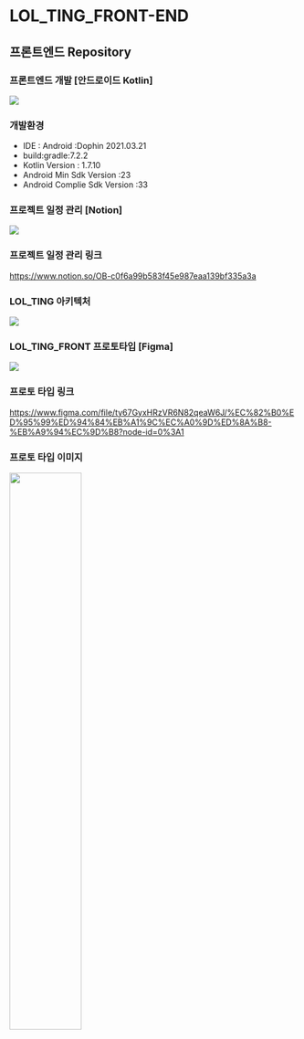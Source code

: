 # LOL_TING_FRONT-END
## 프론트엔드 Repository  
  
  
### 프론트엔드 개발 [안드로이드 Kotlin]
<img src = "https://user-images.githubusercontent.com/63548551/194883519-2ae466f3-f821-4fb6-b8da-e4ad9cd210dc.png" >

### 개발환경 
- IDE : Android :Dophin 2021.03.21
- build:gradle:7.2.2
- Kotlin Version : 1.7.10
- Android   Min Sdk Version :23
- Android Complie Sdk Version :33


### 프로젝트 일정 관리 [Notion]
<img src = "https://user-images.githubusercontent.com/63548551/194883235-12a4cbbc-b648-4dff-805e-b811da58bc82.jpg" >

### 프로젝트 일정 관리 링크
https://www.notion.so/OB-c0f6a99b583f45e987eaa139bf335a3a
      
### LOL_TING 아키텍처 
<img src = "https://user-images.githubusercontent.com/63548551/202378783-1ee7e43b-bc49-47b5-991e-d87c0e390388.png" >
      
      
### LOL_TING_FRONT 프로토타입 [Figma]
<img src = "https://user-images.githubusercontent.com/63548551/194869532-d7ca1998-e506-483a-a1ae-be1ffb3976cf.png" >

### 프로토 타입 링크 
https://www.figma.com/file/ty67GyxHRzVR6N82qeaW6J/%EC%82%B0%ED%95%99%ED%94%84%EB%A1%9C%EC%A0%9D%ED%8A%B8-%EB%A9%94%EC%9D%B8?node-id=0%3A1  

### 프로토 타입 이미지 
<img src = "https://user-images.githubusercontent.com/63548551/194869131-9ddf3341-3dad-4cb2-bdc8-9b766cfc73b2.png" width="50%" height="50%">




